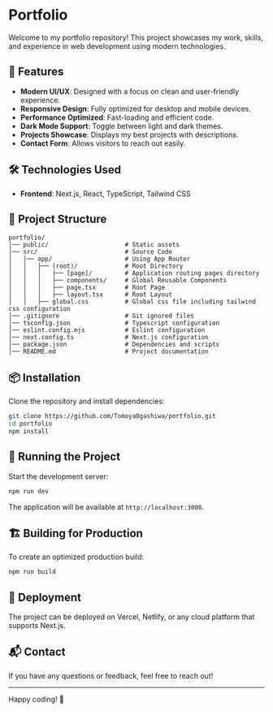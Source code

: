 # Portfolio

Welcome to my portfolio repository! This project showcases my work, skills, and experience in web development using modern technologies.

## 🚀 Features
- **Modern UI/UX**: Designed with a focus on clean and user-friendly experience.
- **Responsive Design**: Fully optimized for desktop and mobile devices.
- **Performance Optimized**: Fast-loading and efficient code.
- **Dark Mode Support**: Toggle between light and dark themes.
- **Projects Showcase**: Displays my best projects with descriptions.
- **Contact Form**: Allows visitors to reach out easily.

## 🛠️ Technologies Used
- **Frontend**: Next.js, React, TypeScript, Tailwind CSS

## 📂 Project Structure
```
portfolio/
│── public/                     # Static assets
│── src/                        # Source Code
│   │── app/                    # Using App Router
│   │   ├── (root)/             # Root Directory
│   │   │   ├── [page]/         # Application routing pages directory
│   │   │   ├── components/     # Global Reusable Components
│   │   │   ├── page.tsx        # Root Page
│   │   │   ├── layout.tsx      # Root Layout
│   │   ├── global.css          # Global css file including tailwind css configuration
│── .gitignore                  # Git ignored files
│── tsconfig.json               # Typescript configuration
│── eslint.config.mjs           # Eslint configuration
│── next.config.ts              # Next.js configuration
│── package.json                # Dependencies and scripts
│── README.md                   # Project documentation
```

## 📦 Installation
Clone the repository and install dependencies:
```bash
git clone https://github.com/TomoyaOgashiwa/portfolio.git
cd portfolio
npm install
```

## 🚀 Running the Project
Start the development server:
```bash
npm run dev
```
The application will be available at `http://localhost:3000`.

## 🏗️ Building for Production
To create an optimized production build:
```bash
npm run build
```

## 📌 Deployment
The project can be deployed on Vercel, Netlify, or any cloud platform that supports Next.js.

## 📬 Contact
If you have any questions or feedback, feel free to reach out!

---

Happy coding! 🚀

